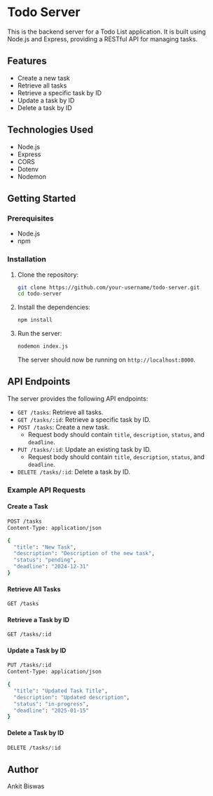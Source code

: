 # Todo Server

This is the backend server for a Todo List application. It is built using Node.js and Express, providing a RESTful API for managing tasks.

## Features

- Create a new task
- Retrieve all tasks
- Retrieve a specific task by ID
- Update a task by ID
- Delete a task by ID

## Technologies Used

- Node.js
- Express
- CORS
- Dotenv
- Nodemon

## Getting Started

### Prerequisites

- Node.js
- npm

### Installation

1. Clone the repository:

   ```bash
   git clone https://github.com/your-username/todo-server.git
   cd todo-server
   ```

2. Install the dependencies:

   ```bash
   npm install
   ```

4. Run the server:

   ```bash
   nodemon index.js
   ```

   The server should now be running on `http://localhost:8000`.


## API Endpoints

The server provides the following API endpoints:

- `GET /tasks`: Retrieve all tasks.
- `GET /tasks/:id`: Retrieve a specific task by ID.
- `POST /tasks`: Create a new task.
  - Request body should contain `title`, `description`, `status`, and `deadline`.
- `PUT /tasks/:id`: Update an existing task by ID.
  - Request body should contain `title`, `description`, `status`, and `deadline`.
- `DELETE /tasks/:id`: Delete a task by ID.

### Example API Requests

#### Create a Task

```bash
POST /tasks
Content-Type: application/json

{
  "title": "New Task",
  "description": "Description of the new task",
  "status": "pending",
  "deadline": "2024-12-31"
}
```

#### Retrieve All Tasks

```bash
GET /tasks
```

#### Retrieve a Task by ID

```bash
GET /tasks/:id
```

#### Update a Task by ID

```bash
PUT /tasks/:id
Content-Type: application/json

{
  "title": "Updated Task Title",
  "description": "Updated description",
  "status": "in-progress",
  "deadline": "2025-01-15"
}
```

#### Delete a Task by ID

```bash
DELETE /tasks/:id
```


## Author

Ankit Biswas
